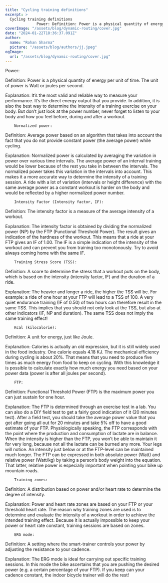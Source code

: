 ```yaml
---
title: "Cycling training definitions"
excerpt: >
  Cycling training definitions
              Power: Definition: Power is a physical quantity of energy per unit of time. The unit of power is Watt or joules per second. Explanation: It's the most valid an
coverImage: "/assets/blog/dynamic-routing/cover.jpg"
date: "2024-01-22T18:36:37.091Z"
author:
  name: "Rohan Sharma"
  picture: "/assets/blog/authors/jj.jpeg"
ogImage:
  url: "/assets/blog/dynamic-routing/cover.jpg"
---
```


Power:

Definition: Power is a physical quantity of energy per unit of time. The unit of power is Watt or joules per second.

Explanation: It’s the most valid and reliable way to measure your performance. It’s the direct energy output that you provide. In addition, it is also the best way to determine the intensity of a training exercise on your body. But don’t just look at the power number, never forget to listen to your body and how you feel before, during and after a workout.

	

		Normalized power:

Definition: Average power based on an algorithm that takes into account the fact that you do not provide constant power (the average power) while cycling.

Explanation: Normalized power is calculated by averaging the variation in power over various time intervals. The average power of an interval training would be lower because of the rest you take in between the intervals. The normalized power takes this variation in the intervals into account. This makes it a more accurate way to determine the intensity of a training session. A ride with a lot of variation (intervals or height difference) with the same average power as a constant workout is harder on the body and would be reflected by a higher normalized power number.

	

		Intensity Factor (Intensity factor, IF):

Definition: The intensity factor is a measure of the average intensity of a workout.

Explanation: The intensity factor is obtained by dividing the normalized power (NP) by the FTP (Functional Threshold Power). The result gives an indication of the hardness of the workout. This means that a ride at your FTP gives an IF of 1.00. The IF is a simple indication of the intensity of the workout and can prevent you from training too monotonously. Try to avoid always coming home with the same IF.

	

		Training Stress Score (TSS):

Definition: A score to determine the stress that a workout puts on the body, which is based on the intensity (intensity factor, IF) and the duration of a ride.

Explanation: The heavier and longer a ride, the higher the TSS will be. For example: a ride of one hour at your FTP will lead to a TSS of 100. A very quiet endurance training (IF of 0.50) of two hours can therefore result in the same TSS. This implies that you should not only look at the TSS, but also at other indicators (IF, NP and duration). The same TSS does not imply the same training effect!

	

		Kcal (kilocalorie):

Definition: A unit for energy, just like Joule.

Explanation: Calories is actually an old expression, but it is still widely used in the food industry. One calorie equals 4.18 KJ. The mechanical efficiency during cycling is about 20%. That means that you need to produce five times as much energy from food to keep on cycling. With this knowledge it is possible to calculate exactly how much energy you need based on your power data (power is after all joules per second).

	

		FTP: 

Definition: Functional Threshold Power (FTP) is the maximum power you can just sustain for one hour.

Explanation: The FTP is determined through an exercise test in a lab. You can also do a DIY field test to get a fairly good indication of it (20 minutes test). After a field test, you should take the average power value that you got after going all out for 20 minutes and take 5% off to have a good estimate of your FTP. Physiologically speaking, the FTP corresponds with the point where the production and consumption of lactate are in balance. When the intensity is higher than the FTP, you won’t be able to maintain it for very long, because not all the lactate can be burned any more. Your legs will notice. An intensity just below or at the FTP-level can be maintained much longer. The FTP can be expressed in both absolute power (Watt) and relative power (Watt/kg) by taking a person’s body weight into the equation. That latter, relative power is especially important when pointing your bike up mountain roads.

	

		Training zones:

Definition: A distribution based on power and/or heart rate to determine the degree of intensity.

Explanation: Power and heart rate zones are based on your FTP or your threshold heart rate. The reason why training zones are used is to determine and evaluate the intensity of a workout in order to achieve the intended training effect. Because it is actually impossible to keep your power or heart rate constant, training sessions are based on zones.

	

		ERG mode:

Definition: A setting where the smart-trainer controls your power by adjusting the resistance to your cadence.

Explanation: The ERG mode is ideal for carrying out specific training sessions. In this mode the bike ascertains that you are pushing the desired power (e.g. a certain percentage of your FTP). If you keep can your cadence constant, the indoor bicycle trainer will do the rest!